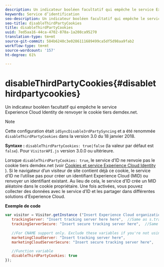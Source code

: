 ```yaml
---
description: Un indicateur booléen facultatif qui empêche le service Experience Cloud Identity de renvoyer le cookie tiers demdex.net.
keywords: Service d’identification
seo-description: Un indicateur booléen facultatif qui empêche le service Experience Cloud Identity de renvoyer le cookie tiers demdex.net.
seo-title: disableThirdPartyCookies
title: disableThirdPartyCookies
uuid: 7ed5aa16-44ca-4702-878a-1a208ca95270
translation-type: tm+mt
source-git-commit: 584b6240c3e0286111689499ca5df5d98aa9fab2
workflow-type: tm+mt
source-wordcount: '157'
ht-degree: 61%

---
```



# disableThirdPartyCookies{#disablethirdpartycookies}

Un indicateur booléen facultatif qui empêche le service Experience Cloud Identity de renvoyer le cookie tiers demdex.net.

>[!NOTE]
>
>Cette configuration était `idSyncDisable3rdPartySyncing` et a été renommée `disableThirdPartyCookies` dans la version 3.0 du 18 janvier 2018.

**Syntaxe :** `disableThirdPartyCookies: true|false` (la valeur par défaut est `false`). Pour `VisitorAPI.js` version 3.0.0 ou ultérieure.

Lorsque `disableThirdPartyCookies: true`, le service d’ID ne renvoie pas le cookie tiers demdex.net (voir [Cookies et service Experience Cloud Identity](../../introduction/cookies.md) ). Si le navigateur d’un visiteur de site contient déjà ce cookie, le service d’ID ne l’utilise pas pour créer un identifiant Experience Cloud (MID) ou renvoyer un identifiant existant. Au lieu de cela, le service d’ID crée un MID aléatoire dans le cookie propriétaire. Une fois activées, vous pouvez collecter des données avec le service d’ID et les partager dans différentes solutions d’Experience Cloud.

**Exemple de code**

```js
var visitor = Visitor.getInstance ("Insert Experience Cloud organization ID here",{ 
   trackingServer: "Insert tracking server here here",  //Same as s.trackingServer 
   trackingServerSecure: "Insert secure tracking server here",  //Same as s.trackingServerSecure 
 
   //For CNAME support only. Exclude these variables if you're not using CNAME 
   marketingCloudServer: "Insert tracking server here", 
   marketingCloudServerSecure: "Insert secure tracking server here", 
 
   //Function variable 
   disableThirdPartyCookies: true 
});
```

